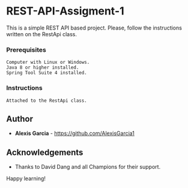 # REST-API-Assigment-1

This is a simple REST API based project. Please, follow the instructions written on the RestApi class.

### Prerequisites

``` 
Computer with Linux or Windows.
Java 8 or higher installed.
Spring Tool Suite 4 installed.
```

### Instructions

```
Attached to the RestApi class.
```

## Author
* **Alexis Garcia** - https://github.com/AlexisGarcia1

## Acknowledgements

* Thanks to David Dang and all Champions for their support.

Happy learning!
